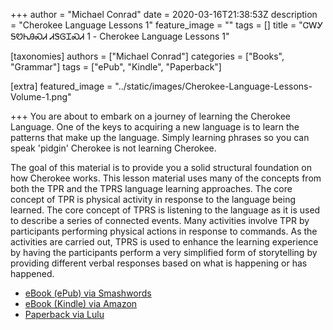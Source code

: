 +++
author = "Michael Conrad"
date = 2020-03-16T21:38:53Z
description = "Cherokee Language Lessons 1"
feature_image = ""
tags = []
title = "ᏣᎳᎩ ᎦᏬᏂᎯᏍᏗ ᏗᏕᎶᏆᏍᏗ 1 - Cherokee Language Lessons 1"

[taxonomies]
authors = ["Michael Conrad"]
categories = ["Books", "Grammar"]
tags = ["ePub", "Kindle", "Paperback"]

[extra]
featured_image = "../static/images/Cherokee-Language-Lessons-Volume-1.png"

+++
You are about to embark on a journey of learning the Cherokee Language. One of the keys to acquiring a new language is to learn the patterns that make up the language. Simply learning phrases so you can speak 'pidgin' Cherokee is not learning Cherokee.
<!-- more -->
The goal of this material is to provide you a solid structural foundation on how Cherokee works. This lesson material uses many of the concepts from both the TPR and the TPRS language learning approaches. The core concept of TPR is physical activity in response to the language being learned. The core concept of TPRS is listening to the language as it is used to describe a series of connected events. Many activities involve TPR by participants performing physical actions in response to commands. As the activities are carried out, TPRS is used to enhance the learning experience by having the participants perform a very simplified form of storytelling by providing different verbal responses based on what is happening or has happened.

* [eBook (ePub) via Smashwords](https://www.smashwords.com/books/view/1002165)
* [eBook (Kindle) via Amazon](https://www.amazon.com/dp/B0849JM2R2)
* [Paperback via Lulu](http://www.lulu.com/shop/michael-joyner/cherokee-language-lessons-1/paperback/product-23163787.html)